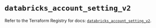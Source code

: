 # `databricks_account_setting_v2`

Refer to the Terraform Registry for docs: [`databricks_account_setting_v2`](https://registry.terraform.io/providers/databricks/databricks/1.90.0/docs/resources/account_setting_v2).
